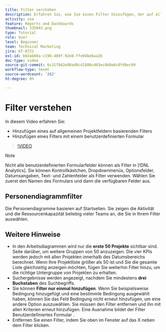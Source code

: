 ```yaml
---
title: Filter verstehen
description: Erfahren Sie, wie Sie einen Filter hinzufügen, der auf allgemeinen Projektfeldern basiert, und wie Sie mithilfe eines benutzerdefinierten Formulars einen Filter hinzufügen, und zwar in [!UICONTROL Verbesserte Analytics].
activity: use
feature: Reports and Dashboards
thumbnail: 335043.png
type: Tutorial
role: User
level: Beginner
team: Technical Marketing
jira: KT-8721
exl-id: b63ab88a-c196-489f-92e8-ffe94be6aa2b
doc-type: video
source-git-commit: 6c31f8d2e98ad8cd1880cd03ec0b0e6c0fd9ec09
workflow-type: tm+mt
source-wordcount: '262'
ht-degree: 0%

---
```


# Filter verstehen

In diesem Video erfahren Sie:

* Hinzufügen eines auf allgemeinen Projektfeldern basierenden Filters
* Hinzufügen eines Filters mit einem benutzerdefinierten Formular

>[!VIDEO](https://video.tv.adobe.com/v/335043/?quality=12&learn=on)

>[!NOTE]
>
>Nicht alle benutzerdefinierten Formularfelder können als Filter in [!DNL Analytics]. Sie können Kontrollkästchen, Dropdownmenüs, Optionsfelder, Datumsangaben, Text- und Zahlenfelder als Filter verwenden. Wählen Sie zuerst den Namen des Formulars und dann die verfügbaren Felder aus.

## Personendiagrammfilter

Die Personendiagramme basieren auf Startseiten. Sie zeigen die Aktivität und die Ressourcenkapazität beliebig vieler Teams an, die Sie in Ihrem Filter auswählen.

## Weitere Hinweise

* In den Arbeitsdiagrammen wird nur die **erste 50 Projekte** sichtbar sind. Seite darüber, um weitere Gruppen von 50 anzuzeigen. Die vier KPIs werden jedoch mit allen Projekten innerhalb des Datumsbereichs berechnet. Wenn Ihre Projektliste größer als 50 ist und Sie die gesamte Liste gleichzeitig anzeigen möchten, fügen Sie weiterhin Filter hinzu, um die richtige Untergruppe von Projekten zu erhalten.
* Suchergebnisse werden angezeigt, nachdem Sie mindestens **drei Buchstaben** des Suchbegriffs.
* Sie können **Filter nur einmal hinzufügen**. Wenn Sie beispielsweise Bedingung hinzugefügt und eine bestimmte Bedingung ausgewählt haben, können Sie das Feld Bedingung nicht erneut hinzufügen, um eine andere Option auszuwählen. Sie müssen den Filter entfernen und ihn mit allen Kriterien erneut hinzufügen. Eine Ausnahme bildet der Filter Benutzerdefiniertes Formular .
* Entfernen Sie einen Filter, indem Sie oben im Fenster auf das X neben dem Filter klicken.
